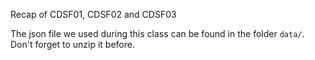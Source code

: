 Recap of CDSF01, CDSF02 and CDSF03

The json file we used during this class can be found in the folder `data/`. Don't forget to unzip it before. 
